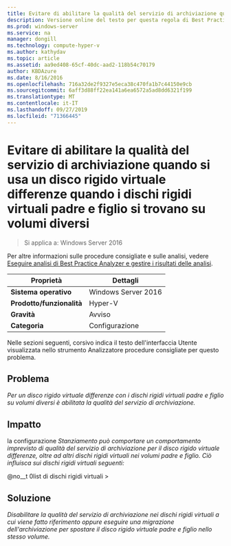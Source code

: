 ```yaml
---
title: Evitare di abilitare la qualità del servizio di archiviazione quando si usa un disco rigido virtuale differenze quando i dischi rigidi virtuali padre e figlio si trovano su volumi diversi
description: Versione online del testo per questa regola di Best Practices Analyzer.
ms.prod: windows-server
ms.service: na
manager: dongill
ms.technology: compute-hyper-v
ms.author: kathydav
ms.topic: article
ms.assetid: aa9ed408-65cf-40dc-aad2-118b54c70179
author: KBDAzure
ms.date: 8/16/2016
ms.openlocfilehash: 716a32de2f9327e5eca38c470fa1b7c44150e9cb
ms.sourcegitcommit: 6aff3d88ff22ea141a6ea6572a5ad8dd6321f199
ms.translationtype: MT
ms.contentlocale: it-IT
ms.lasthandoff: 09/27/2019
ms.locfileid: "71366445"
---
```

# <a name="avoid-enabling-storage-quality-of-service-when-using-a-differencing-virtual-hard-disk-when-the-parent-and-child-virtual-hard-disks-are-on-different-volumes"></a>Evitare di abilitare la qualità del servizio di archiviazione quando si usa un disco rigido virtuale differenze quando i dischi rigidi virtuali padre e figlio si trovano su volumi diversi

>Si applica a: Windows Server 2016

Per altre informazioni sulle procedure consigliate e sulle analisi, vedere [Eseguire analisi di Best Practice Analyzer e gestire i risultati delle analisi](https://go.microsoft.com/fwlink/p/?LinkID=223177).  
  
|Proprietà|Dettagli|  
|-|-|  
|**Sistema operativo**|Windows Server 2016|  
|**Prodotto/funzionalità**|Hyper-V|  
|**Gravità**|Avviso|  
|**Categoria**|Configurazione|  
  
Nelle sezioni seguenti, corsivo indica il testo dell'interfaccia Utente visualizzata nello strumento Analizzatore procedure consigliate per questo problema.
  
## <a name="issue"></a>**Problema**  
*Per un disco rigido virtuale differenze con i dischi rigidi virtuali padre e figlio su volumi diversi è abilitata la qualità del servizio di archiviazione.*  
  
## <a name="impact"></a>**Impatto**  
la configurazione *Stanziamento può comportare un comportamento imprevisto di qualità del servizio di archiviazione per il disco rigido virtuale differenze, oltre ad altri dischi rigidi virtuali nei volumi padre e figlio. Ciò influisca sui dischi rigidi virtuali seguenti:*  
  
@no__t 0list di dischi rigidi virtuali >  
  
## <a name="resolution"></a>**Soluzione**  
*Disabilitare la qualità del servizio di archiviazione nei dischi rigidi virtuali a cui viene fatto riferimento oppure eseguire una migrazione dell'archiviazione per spostare il disco rigido virtuale padre e figlio nello stesso volume.*  
  


